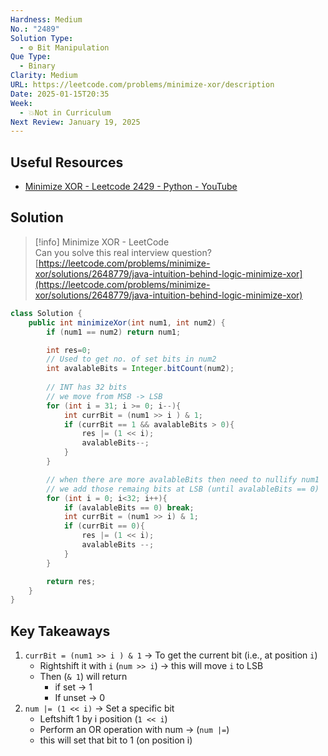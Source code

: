 ```yaml
---
Hardness: Medium
No.: "2489"
Solution Type:
  - ⚙️ Bit Manipulation
Que Type:
  - Binary
Clarity: Medium
URL: https://leetcode.com/problems/minimize-xor/description
Date: 2025-01-15T20:35
Week:
  - 💥Not in Curriculum
Next Review: January 19, 2025
---
```

## Useful Resources
- [Minimize XOR - Leetcode 2429 - Python - YouTube](https://youtu.be/xhD78PX8Nss)
## Solution
> [!info] Minimize XOR - LeetCode  
> Can you solve this real interview question?  
> [https://leetcode.com/problems/minimize-xor/solutions/2648779/java-intuition-behind-logic-minimize-xor](https://leetcode.com/problems/minimize-xor/solutions/2648779/java-intuition-behind-logic-minimize-xor)  

```Java
class Solution {
    public int minimizeXor(int num1, int num2) {
        if (num1 == num2) return num1;

        int res=0;
        // Used to get no. of set bits in num2
        int avalableBits = Integer.bitCount(num2);
        
        // INT has 32 bits 
        // we move from MSB -> LSB
        for (int i = 31; i >= 0; i--){
            int currBit = (num1 >> i ) & 1;
            if (currBit == 1 && avalableBits > 0){
                res |= (1 << i);
                avalableBits--;
            }
        }

        // when there are more avalableBits then need to nullify num1 
        // we add those remaing bits at LSB (until avalableBits == 0)
        for (int i = 0; i<32; i++){
            if (avalableBits == 0) break;
            int currBit = (num1 >> i) & 1;
            if (currBit == 0){
                res |= (1 << i);
                avalableBits --; 
            }
        }

        return res;
    }
}
```
## Key Takeaways
1. `currBit = (num1 >> i ) & 1` → To get the current bit (i.e., at position `i`)
    - Rightshift it with `i` (`num >> i`) → this will move `i` to LSB
    - Then (`& 1`) will return
        - if set → 1
        - If unset → 0
2. `num |= (1 << i)` → Set a specific bit
    - Leftshift 1 by i position (`1 << i`)
    - Perform an OR operation with num → (`num |=`)
    - this will set that bit to 1 (on position i)
